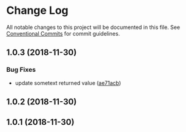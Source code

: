 # Change Log

All notable changes to this project will be documented in this file.
See [Conventional Commits](https://conventionalcommits.org) for commit guidelines.

## 1.0.3 (2018-11-30)


### Bug Fixes

* update sometext returned value ([ae71acb](https://github.com/rkusuma/lerna-test/commit/ae71acb))



## 1.0.2 (2018-11-30)



## 1.0.1 (2018-11-30)
